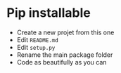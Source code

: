 # Pip installable

- Create a new projet from this one
- Edit `README.md`
- Edit `setup.py`
- Rename the main package folder
- Code as beautifully as you can
